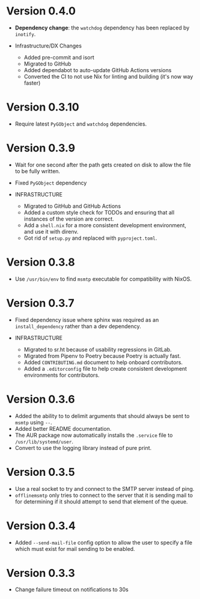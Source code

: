 # Version 0.4.0

* **Dependency change**: the `watchdog` dependency has been replaced by
  `inotify`.

* Infrastructure/DX Changes

  * Added pre-commit and isort
  * Migrated to GitHub
  * Added dependabot to auto-update GitHub Actions versions
  * Converted the CI to not use Nix for linting and building (it's now way
    faster)

# Version 0.3.10

* Require latest `PyGObject` and `watchdog` dependencies.

# Version 0.3.9

* Wait for one second after the path gets created on disk to allow the file to
  be fully written.
* Fixed `PyGObject` dependency

* INFRASTRUCTURE

  * Migrated to GitHub and GitHub Actions
  * Added a custom style check for TODOs and ensuring that all instances of the
    version are correct.
  * Add a `shell.nix` for a more consistent development environment, and use it
    with direnv.
  * Got rid of `setup.py` and replaced with `pyproject.toml`.

# Version 0.3.8

* Use `/usr/bin/env` to find `msmtp` executable for compatibility with NixOS.

# Version 0.3.7

* Fixed dependency issue where sphinx was required as an `install_dependency`
  rather than a dev dependency.

* INFRASTRUCTURE

  * Migrated to sr.ht because of usability regressions in GitLab.
  * Migrated from Pipenv to Poetry because Poetry is actually fast.
  * Added `CONTRIBUTING.md` document to help onboard contributors.
  * Added a `.editorconfig` file to help create consistent development
    environments for contributors.

# Version 0.3.6

* Added the ability to to delimit arguments that should always be sent to
  `msmtp` using `--`.
* Added better README documentation.
* The AUR package now automatically installs the `.service` file to
  `/usr/lib/systemd/user`.
* Convert to use the logging library instead of pure print.

# Version 0.3.5

* Use a real socket to try and connect to the SMTP server instead of ping.
* `offlinemsmtp` only tries to connect to the server that it is sending mail
  to for determining if it should attempt to send that element of the queue.

# Version 0.3.4

* Added `--send-mail-file` config option to allow the user to specify a file
  which must exist for mail sending to be enabled.

# Version 0.3.3

* Change failure timeout on notifications to 30s
